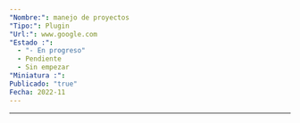 ```yaml
---
"Nombre:": manejo de proyectos
"Tipo:": Plugin
"Url:": www.google.com
"Estado :":
  - "- En progreso"
  - Pendiente
  - Sin empezar
"Miniatura :": 
Publicado: "true"
Fecha: 2022-11
---
```

---